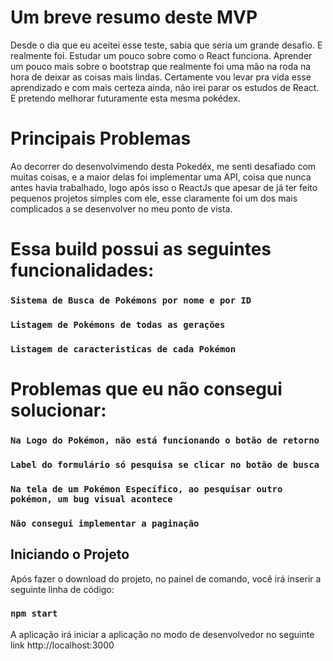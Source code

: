 # Um breve resumo deste MVP

Desde o dia que eu aceitei esse teste, sabia que seria um grande desafio. E realmente foi. Estudar um pouco sobre como o React funciona. Aprender um pouco mais sobre o bootstrap que realmente foi uma mão na roda na hora de deixar as coisas mais lindas. Certamente vou levar pra vida esse aprendizado e com mais certeza ainda, não irei parar os estudos de React. E pretendo melhorar futuramente esta mesma pokédex.

# Principais Problemas

Ao decorrer do desenvolvimendo desta Pokedéx, me senti desafiado com muitas coisas, e a maior delas foi implementar uma API, coisa que nunca antes havia trabalhado, logo após isso o ReactJs que apesar de já ter feito pequenos projetos simples com ele, esse claramente foi um dos mais complicados a se desenvolver no meu ponto de vista.

# Essa build possui as seguintes funcionalidades:
### `Sistema de Busca de Pokémons por nome e por ID`
### `Listagem de Pokémons de todas as gerações`
### `Listagem de caracteristicas de cada Pokémon`

# Problemas que eu não consegui solucionar:
### `Na Logo do Pokémon, não está funcionando o botão de retorno`
### `Label do formulário só pesquisa se clicar no botão de busca`
### `Na tela de um Pokémon Específico, ao pesquisar outro pokémon, um bug visual acontece`
### `Não consegui implementar a paginação`

## Iniciando o Projeto

Após fazer o download do projeto, no painel de comando, você irá inserir a seguinte linha de código:

### `npm start`

A aplicação irá iniciar a aplicação no modo de desenvolvedor no seguinte link http://localhost:3000

